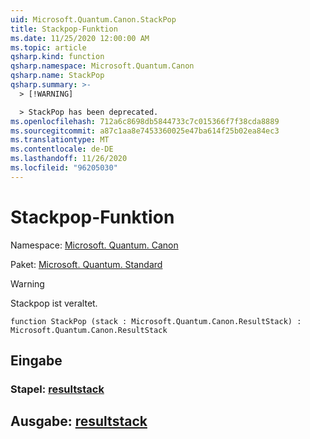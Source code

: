```yaml
---
uid: Microsoft.Quantum.Canon.StackPop
title: Stackpop-Funktion
ms.date: 11/25/2020 12:00:00 AM
ms.topic: article
qsharp.kind: function
qsharp.namespace: Microsoft.Quantum.Canon
qsharp.name: StackPop
qsharp.summary: >-
  > [!WARNING]

  > StackPop has been deprecated.
ms.openlocfilehash: 712a6c8698db5844733c7c015366f7f38cda8889
ms.sourcegitcommit: a87c1aa8e7453360025e47ba614f25b02ea84ec3
ms.translationtype: MT
ms.contentlocale: de-DE
ms.lasthandoff: 11/26/2020
ms.locfileid: "96205030"
---
```

# <a name="stackpop-function"></a>Stackpop-Funktion

Namespace: [Microsoft. Quantum. Canon](xref:Microsoft.Quantum.Canon)

Paket: [Microsoft. Quantum. Standard](https://nuget.org/packages/Microsoft.Quantum.Standard)


> [!WARNING]
> Stackpop ist veraltet.



```qsharp
function StackPop (stack : Microsoft.Quantum.Canon.ResultStack) : Microsoft.Quantum.Canon.ResultStack
```


## <a name="input"></a>Eingabe

### <a name="stack--resultstack"></a>Stapel: [resultstack](xref:Microsoft.Quantum.Canon.ResultStack)





## <a name="output--resultstack"></a>Ausgabe: [resultstack](xref:Microsoft.Quantum.Canon.ResultStack)

